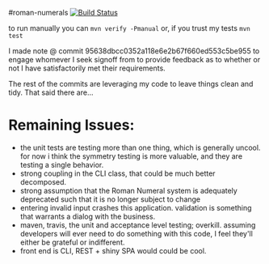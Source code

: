 #roman-numerals [![Build Status](https://travis-ci.org/matyb/roman-numerals.png?branch=master)](https://travis-ci.org/matyb/roman-numerals)

to run manually you can
```mvn verify -Pmanual```
or, if you trust my tests
```mvn test```

I made note @ commit 95638dbcc0352a118e6e2b67f660ed553c5be955 to engage whomever I seek signoff from to provide feedback as to whether or not I have satisfactorily met their requirements.

The rest of the commits are leveraging my code to leave things clean and tidy. That said there are...

Remaining Issues:
=================
* the unit tests are testing more than one thing, which is generally uncool. for now i think the symmetry testing is more valuable, and they are testing a single behavior.
* strong coupling in the CLI class, that could be much better decomposed.
* strong assumption that the Roman Numeral system is adequately deprecated such that it is no longer subject to change
* entering invalid input crashes this application. validation is something that warrants a dialog with the business.
* maven, travis, the unit and acceptance level testing; overkill. assuming developers will ever need to do something with this code, I feel they'll either be grateful or indifferent.
* front end is CLI, REST + shiny SPA would could be cool. 
